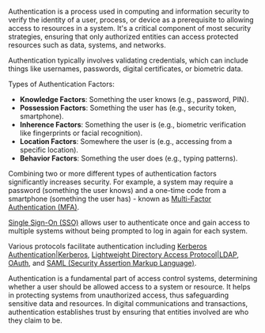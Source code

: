 Authentication is a process used in computing and information security to verify the identity of a user, process, or device as a prerequisite to allowing access to resources in a system. It's a critical component of most security strategies, ensuring that only authorized entities can access protected resources such as data, systems, and networks.

Authentication typically involves validating credentials, which can include things like usernames, passwords, digital certificates, or biometric data.

Types of Authentication Factors:

- **Knowledge Factors**: Something the user knows (e.g., password, PIN).
- **Possession Factors**: Something the user has (e.g., security token, smartphone).
- **Inherence Factors**: Something the user is (e.g., biometric verification like fingerprints or facial recognition).
- **Location Factors**: Somewhere the user is (e.g., accessing from a specific location).
- **Behavior Factors**: Something the user does (e.g., typing patterns).

Combining two or more different types of authentication factors significantly increases security. For example, a system may require a password (something the user knows) and a one-time code from a smartphone (something the user has) - known as [Multi-Factor Authentication (MFA)]().

[Single Sign-On (SSO)]() allows user to authenticate once and gain access to multiple systems without being prompted to log in again for each system.

Various protocols facilitate authentication including [Kerberos Authentication|Kerberos](), [Lightweight Directory Access Protocol|LDAP](), [OAuth](), and [SAML (Security Assertion Markup Language)]().

Authentication is a fundamental part of access control systems, determining whether a user should be allowed access to a system or resource. It helps in protecting systems from unauthorized access, thus safeguarding sensitive data and resources. In digital communications and transactions, authentication establishes trust by ensuring that entities involved are who they claim to be.

